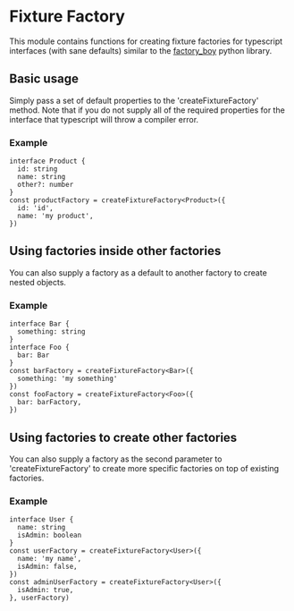 # Fixture Factory

This module contains functions for creating fixture factories for typescript
interfaces (with sane defaults) similar to the
[factory_boy](http://factoryboy.readthedocs.io/en/latest/) python library.


## Basic usage

Simply pass a set of default properties to the 'createFixtureFactory' method.
Note that if you do not supply all of the required properties for the interface
that typescript will throw a compiler error.

### Example
    interface Product {
      id: string
      name: string
      other?: number
    }
    const productFactory = createFixtureFactory<Product>({
      id: 'id',
      name: 'my product',
    })

## Using factories inside other factories

You can also supply a factory as a default to another factory to create
nested objects.

### Example
    interface Bar {
      something: string
    }
    interface Foo {
      bar: Bar
    }
    const barFactory = createFixtureFactory<Bar>({
      something: 'my something'
    })
    const fooFactory = createFixtureFactory<Foo>({
      bar: barFactory,
    })

## Using factories to create other factories

You can also supply a factory as the second parameter to 'createFixtureFactory'
to create more specific factories on top of existing factories.

### Example
    interface User {
      name: string
      isAdmin: boolean
    }
    const userFactory = createFixtureFactory<User>({
      name: 'my name',
      isAdmin: false,
    })
    const adminUserFactory = createFixtureFactory<User>({
      isAdmin: true,
    }, userFactory)

